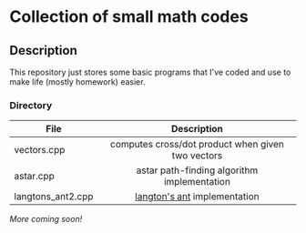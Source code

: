 # Collection of small math codes

## Description
This repository just stores some basic programs that I've coded and use to make life (mostly homework) easier.

### Directory

| File          | Description   |
| ------------- |:-------------:|
| vectors.cpp           | computes cross/dot product when given two vectors     |
| astar.cpp             | astar path-finding algorithm implementation           |
| langtons_ant2.cpp     | [langton's ant](https://en.wikipedia.org/wiki/Langton%27s_ant) implementation           |

_More coming soon!_
